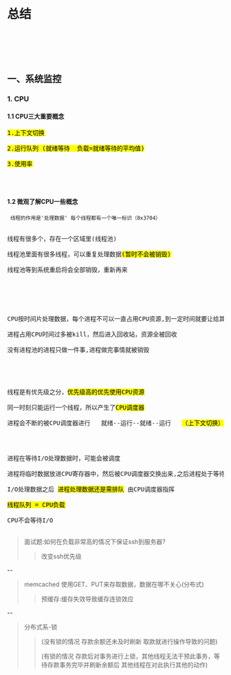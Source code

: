 # 总结


<br>
</br>
<br>
</br>


## 一、系统监控

### 1. CPU

#### 1.1 CPU三大重要概念

<pre>
<mark>1.上下文切换</mark>

<mark>2.运行队列 (就绪等待  负载=就绪等待的平均值)</mark>

<mark>3.使用率</mark> 
</pre>

<br>
</br>

#### 1.2 微观了解CPU一些概念  
  
     线程的作用是'处理数据' 每个线程都有一个唯一标识（0x3704）

<pre> 
线程有很多个，存在一个区域里(线程池)

线程池里面有很多线程，可以重复处理数据<mark>(暂时不会被销毁)</mark>

线程池等到系统重启将会全部销毁，重新再来
 </pre>
 
<br>
</br>
 
 
 <pre>

CPU按时间片处理数据，每个进程不可以一直占用CPU资源,到一定时间就要让给其他进程

进程占用CPU时间过多被kill，然后进入回收站，资源全被回收

没有进程池的进程只做一件事,进程做完事情就被销毁
</pre>
 
 
 <br>
</br>
 
 
 
<pre> 
线程是有优先级之分，<mark>优先级高的优先使用CPU资源</mark>

同一时刻只能运行一个线程，所以产生了<mark>CPU调度器</mark>

进程会不断的被CPU调度器进行   就绪--运行--就绪--运行   <mark>（上下文切换）</mark>
</pre>

<br>
</br>

<pre>
进程在等待I/O处理数据时，可能会被调度 

进程将临时数据放进CPU寄存器中，然后被CPU调度器交换出来,之后进程处于等待状态

I/O处理数据之后 <mark>进程处理数据还是需排队</mark> 由CPU调度器指挥

<mark>线程队列 = CPU负载</mark>
    
CPU不会等待I/O
  </pre>  


> 面试题:如何在负载非常高的情况下保证ssh到服务器? 
>> 改变ssh优先级
    

--
> memcached 使用GET、PUT来存取数据，数据在哪不关心(分布式)
>> 预缓存:缓存失效导致缓存连锁效应
     
--
> 分布式系-锁
>>(没有锁的情况 存款余额还未及时刷新 取款就进行操作导致的问题)
>>
>>(有锁的情况   存款后对事务进行上锁，其他线程无法干预此事务，等待存款事务完毕并刷新余额后 其他线程在对此执行其他的动作)

 

